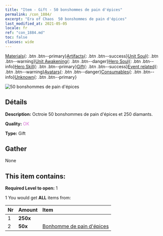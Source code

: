 ```yaml
---
title: "Item - Gift - 50 bonshommes de pain d'épices"
permalink: /con_1884/
excerpt: "Era of Chaos  50 bonshommes de pain d'épices"
last_modified_at: 2021-05-05
locale: fr
ref: "con_1884.md"
toc: false
classes: wide
---
```

 [Materials](/ItemsFR/){: .btn .btn--primary}[Artifacts](/ItemsFR/Artifacts/){: .btn .btn--success}[Unit Soul](/ItemsFR/UnitSoul/){: .btn .btn--warning}[Unit Awakening](/ItemsFR/UnitAwakening/){: .btn .btn--danger}[Hero Soul](/ItemsFR/HeroSoul/){: .btn .btn--info}[Hero Skill](/ItemsFR/HeroSkill/){: .btn .btn--primary}[Gift](/ItemsFR/Gift/){: .btn .btn--success}[Event related](/ItemsFR/Events/){: .btn .btn--warning}[Avatars](/ItemsFR/Avatars/){: .btn .btn--danger}[Consumables](/ItemsFR/Consumables/){: .btn .btn--info}[Unknown](/ItemsFR/Unknown/){: .btn .btn--primary}

 ![50 bonshommes de pain d'épices](/images/t/i_907507.png)

## Détails
 **Description:** Octroie 50 bonshommes de pain d'épices et 250 diamants.

 **Quality:** <span style="color: #DA70D6">OK</span>

 **Type:** Gift

## Gather

  None

## This item contains:

 **Required Level to open:** 1

 1 You would get **ALL** items  from:

  | Nr | Amount |     Item    |
  |:---|:-------|:------------|
  | 1 |  **250x** | <i class="fas fa-gem"/> |  | 
  | 2 |  **50x** | [Bonhomme de pain d'épices](/ItemsFR/con_1092/) |  | 
